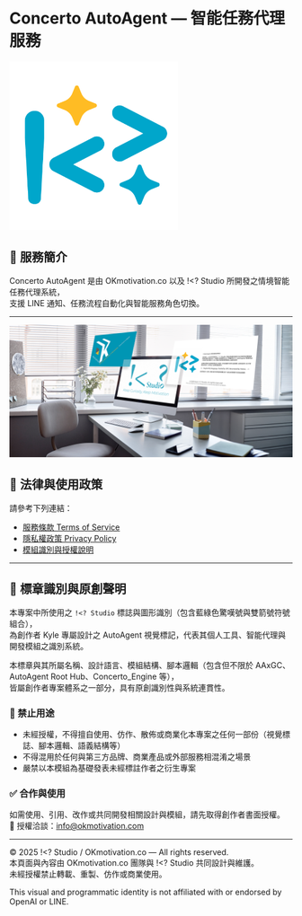 # Concerto AutoAgent — 智能任務代理服務

<img src="./assets/AutoAgent_icon.png" alt="Icon" width="300"/>

## 🧠 服務簡介

Concerto AutoAgent 是由 OKmotivation.co 以及 !<? Studio 所開發之情境智能任務代理系統，  
支援 LINE 通知、任務流程自動化與智能服務角色切換。

---

<img src="./assets/AutoAgent%20Service.png" alt="Service Flow" width="1600"/>

## 🔐 法律與使用政策

請參考下列連結：

- [服務條款 Terms of Service](./terms_of_service_OKmotivation.md)
- [隱私權政策 Privacy Policy](./privacy_policy_OKmotivation.md)
- [模組識別與授權說明](./LICENSE_invitation_only.txt)

---

## 🧾 標章識別與原創聲明

本專案中所使用之 `!<? Studio` 標誌與圖形識別（包含藍綠色驚嘆號與雙箭號符號組合），  
為創作者 Kyle 專屬設計之 AutoAgent 視覺標記，代表其個人工具、智能代理與開發模組之識別系統。

本標章與其所屬名稱、設計語言、模組結構、腳本邏輯（包含但不限於 AAxGC、AutoAgent Root Hub、Concerto_Engine 等），  
皆屬創作者專案體系之一部分，具有原創識別性與系統連貫性。

### 🚫 禁止用途

- 未經授權，不得擅自使用、仿作、散佈或商業化本專案之任何一部份（視覺標誌、腳本邏輯、語義結構等）  
- 不得混用於任何與第三方品牌、商業產品或外部服務相混淆之場景  
- 嚴禁以本模組為基礎發表未經標註作者之衍生專案  

### ✅ 合作與使用

如需使用、引用、改作或共同開發相關設計與模組，請先取得創作者書面授權。  
📧 授權洽談：info@okmotivation.com

---

© 2025 !<? Studio / OKmotivation.co — All rights reserved.  
本頁面與內容由 OKmotivation.co 團隊與 !<? Studio 共同設計與維護。  
未經授權禁止轉載、重製、仿作或商業使用。

This visual and programmatic identity is not affiliated with or endorsed by OpenAI or LINE.

